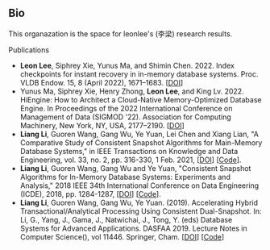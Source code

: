 ## Bio

This organazation is the space for leonlee's (李梁) research results.


Publications

- **Leon Lee**, Siphrey Xie, Yunus Ma, and Shimin Chen. 2022. Index checkpoints for instant recovery in in-memory database systems. Proc. VLDB Endow. 15, 8 (April 2022), 1671–1683. [[DOI](https://doi.org/10.14778/3529337.3529350)]
- Yunus Ma, Siphrey Xie, Henry Zhong, **Leon Lee**, and King Lv. 2022. HiEngine: How to Architect a Cloud-Native Memory-Optimized Database Engine. In Proceedings of the 2022 International Conference on Management of Data (SIGMOD '22). Association for Computing Machinery, New York, NY, USA, 2177–2190. [[DOI](https://doi.org/10.1145/3514221.3526043)]
- **Liang Li**, Guoren Wang, Gang Wu, Ye Yuan, Lei Chen and Xiang Lian, "A Comparative Study of Consistent Snapshot Algorithms for Main-Memory Database Systems," in IEEE Transactions on Knowledge and Data Engineering, vol. 33, no. 2, pp. 316-330, 1 Feb. 2021, [[DOI](https://doi.org/10.1109/TKDE.2019.2930987)] [[Code](https://github.com/bombe-org/snapshot)].
- **Liang Li**, Guoren Wang, Gang Wu and Ye Yuan, "Consistent Snapshot Algorithms for In-Memory Database Systems: Experiments and Analysis," 2018 IEEE 34th International Conference on Data Engineering (ICDE), 2018, pp. 1284-1287, [[DOI](https://doi.org/10.1109/ICDE.2018.00131)] [[Code](https://github.com/bombe-org/snapshot)].
- **Liang Li**, Guoren Wang, Gang Wu, Ye Yuan. (2019). Accelerating Hybrid Transactional/Analytical Processing Using Consistent Dual-Snapshot. In: Li, G., Yang, J., Gama, J., Natwichai, J., Tong, Y. (eds) Database Systems for Advanced Applications. DASFAA 2019. Lecture Notes in Computer Science(), vol 11446. Springer, Cham. [[DOI](https://doi.org/10.1007/978-3-030-18576-3_4)] [[Code](https://github.com/bombe-org/WHTAP)]
